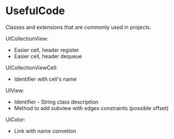 # UsefulCode
Classes and extensions that are commonly used in projects.

UICollectionView:
* Easier cell, header register
* Easier cell, header dequeue

UICollectionViewCell:
* Identifier with cell's name

UIView:
* Identifier - String class description
* Method to add subview with edges constraints (possible offset)

UIColor:
* Link with name convetion
